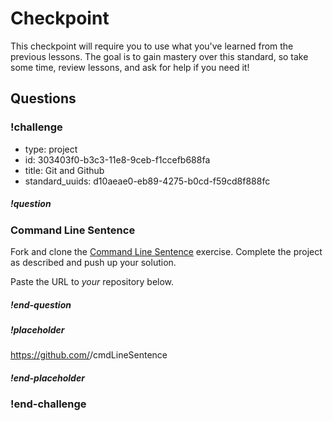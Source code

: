 # Checkpoint

This checkpoint will require you to use what you've learned from the previous lessons. The goal is to gain mastery over this standard, so take some time, review lessons, and ask for help if you need it!

## Questions

<!-- Question -->

### !challenge

* type: project
* id: 303403f0-b3c3-11e8-9ceb-f1ccefb688fa
* title: Git and Github
* standard_uuids: d10aeae0-eb89-4275-b0cd-f59cd8f888fc

##### !question

### Command Line Sentence

Fork and clone the [Command Line Sentence](https://github.com/gSchool/cmdLineSentence) exercise. Complete the project as described and push up your solution.

Paste the URL to _your_ repository below.

##### !end-question

##### !placeholder

https://github.com/<username>/cmdLineSentence

##### !end-placeholder

### !end-challenge
